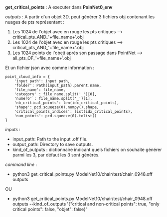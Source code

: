 **get_critical_points** : A executer dans **PoinNet0_env**

*outputs* : A partir d'un objet 3D, peut générer 3 fichiers obj contenant les nuages de pts représentant :

1. Les 1024 de l'objet avec en rouge les pts critiques --> critical_pts_AND_'+file_name+'.obj
2. Les 1024 de l'objet avec en rouge les pts critiques --> critical_pts_AND_'+file_name+'.obj
3. Les 1024 points de l'obejt après son passage dans PointNet --> all_pts_OF_'+file_name+'.obj

Et un fichier json avec comme information :

    point_cloud_info = {
        'input_path': input_path, 
        'folder': Path(input_path).parent.name,
        'file_name': file_name,
        'category' : file_name.split('_')[0],
        'numero' : file_name.split('_')[1],
        'nb_critical_points': len(idx_critical_points),
        'shape': pcd.squeeze(0).numpy().shape,
        'critical_points_indices': list(idx_critical_points),    
        'num_points': pcd.squeeze(0).tolist()      
    }



*inputs* : 
* input_path: Path to the input .off file.
* output_path: Directory to save outputs.
* kind_of_outputs : dictionnaire indicant quels fichiers on souhaite générer parmi les 3, par défaut les 3 sont générés.

*command line* : 
 *  python3 get_critical_points.py ModelNet10/chair/test/chair_0948.off outputs

OU

* python3 get_critical_points.py ModelNet10/chair/test/chair_0948.off outputs --kind_of_outputs '{"critical and non-critical points": true, "only critical points": false, "objet": false}'
